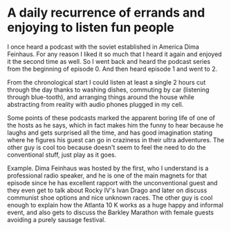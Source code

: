 # A daily recurrence of errands and enjoying to listen fun people

I once heard a podcast with the soviet established in America Dima Feinhaus. For any reason I liked it so much that I heard it again and enjoyed it the second time as well. So I went back and heard the podcast series from the beginning of episode 0. And then heard episode 1 and went to 2. 

From the chronological start I could listen at least a single 2 hours cut through the day thanks to washing dishes, commuting by car (listening through blue-tooth), and arranging things around the house while abstracting from reality with audio phones plugged in my cell.

Some points of these podcasts marked the apparent boring life of one of the hosts as he says, which in fact makes him the funny to hear because he laughs and gets surprised all the time, and has good imagination stating where he figures his guest can go in craziness in their ultra adventures. The other guy is cool too because doesn't seem to feel the need to do the conventional stuff, just play as it goes. 

Example. Dima Feinhaus was hosted by the first, who I understand is a professional radio speaker, and he is one of the main magnets for that episode since he has excellent rapport with the unconventional guest and they even get to talk about Rocky IV's Ivan Drago and later on discuss communist shoe options and nice unknown races. The other guy is cool enough to explain how the Atlanta 10 K works as a huge happy and informal event, and also gets to discuss the Barkley Marathon with female guests avoiding a purely sausage festival.


